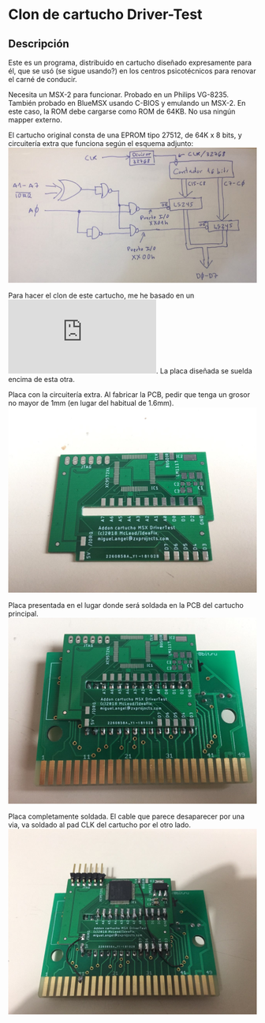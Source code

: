 # Clon de cartucho Driver-Test
## Descripción
Este es un programa, distribuido en cartucho diseñado expresamente para él, que se usó (se sigue usando?) en los centros psicotécnicos para renovar el carné de conducir.

Necesita un MSX-2 para funcionar. Probado en un Philips VG-8235. También probado en BlueMSX usando C-BIOS y emulando un MSX-2. En este caso, la ROM debe cargarse como ROM de 64KB. No usa ningún mapper externo.

El cartucho original consta de una EPROM tipo 27512, de 64K x 8 bits, y circuitería extra que funciona según el esquema adjunto:
![esquema informal del circuito extra del cartucho](docs/esquema_circuito_driver_test.jpg)

Para hacer el clon de este cartucho, me he basado en un ![kit estándar para hacer cartuchos de MSX](https://www.ebsoft.fr/shop/es/home/28-msx-cartridge-kit-16-64k.html). La placa diseñada se suelda encima de esta otra.

Placa con la circuitería extra. Al fabricar la PCB, pedir que tenga un grosor no mayor de 1mm (en lugar del habitual de 1.6mm).
![](docs/placa.jpg)

Placa presentada en el lugar donde será soldada en la PCB del cartucho principal.
![](docs/placa_puesta_encima_cartucho.jpg)

Placa completamente soldada. El cable que parece desaparecer por una via, va soldado al pad CLK del cartucho por el otro lado.
![](docs/placa_soldada.jpg)

